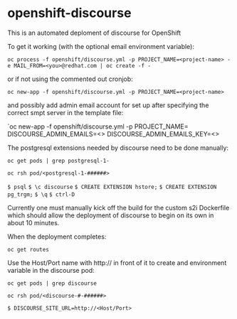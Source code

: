 # openshift-discourse
This is an automated deploment of discourse for OpenShift

To get it working (with the optional email environment variable):

`oc process -f openshift/discourse.yml -p PROJECT_NAME=<project-name> -e MAIL_FROM=<you>@redhat.com | oc create -f -`

or if not using the commented out cronjob:

`oc new-app -f openshift/discourse.yml -p PROJECT_NAME=<project-name>`

and possibly add admin email account for set up after specifying the correct smpt server in the template file:

`oc new-app -f openshift/discourse.yml -p PROJECT_NAME=<project-name> DISCOURSE_ADMIN_EMAILS=<> DISCOURSE_ADMIN_EMAILS_KEY=<>

The postgresql extensions needed by discourse need to be done manually:

`oc get pods | grep postgresql-1-`

`oc rsh pod/<postgresql-1-######>`

`$ psql`
`$ \c discourse`
`$ CREATE EXTENSION hstore;`
`$ CREATE EXTENSION pg_trgm;`
`$ \q`
`$ ctrl-D`


Currently one must manually kick off the build for the custom s2i Dockerfile which should allow the deployment of discourse to begin on its own in about 10 minutes. 

When the deployment completes:

`oc get routes`

Use the Host/Port name with http:// in front of it to create and environment variable in the discourse pod:

`oc get pods | grep discourse`

`oc rsh pod/<discourse-#-######>`

`$ DISCOURSE_SITE_URL=http://<Host/Port>`





